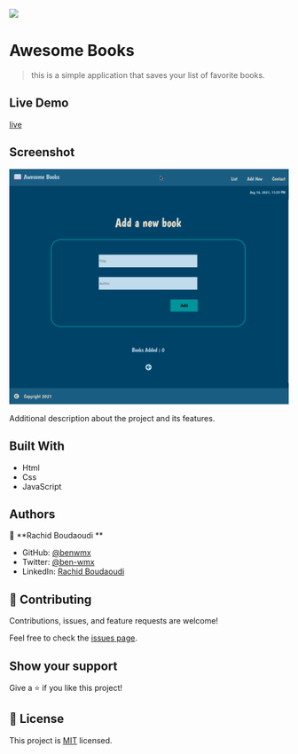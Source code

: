 ![](https://img.shields.io/badge/Microverse-blueviolet)

# Awesome Books

> this is a simple application that saves your list of favorite books.

## Live Demo

[live](https://benwmx.github.io/Awesome-books/)

## Screenshot

![screenshot](./img/demo.gif)

Additional description about the project and its features.

## Built With

- Html
- Css
- JavaScript


## Authors

👤 **Rachid Boudaoudi **

- GitHub: [@benwmx](https://github.com/benwmx)
- Twitter: [@ben-wmx](https://twitter.com/ben_wmx)
- LinkedIn: [Rachid Boudaoudi](https://www.linkedin.com/in/rachid-boudaoudi-1621a0183/)

## 🤝 Contributing

Contributions, issues, and feature requests are welcome!

Feel free to check the [issues page](../../issues/).

## Show your support

Give a ⭐️ if you like this project!

## 📝 License

This project is [MIT](./MIT.md) licensed.
